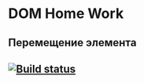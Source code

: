 # DOM Home Work
## Перемещение элемента

## [![Build status](https://ci.appveyor.com/api/projects/status/jwq7oc9ilvdpyoo7?svg=true)](https://ci.appveyor.com/project/bochkarevatat/domahj)
## 
